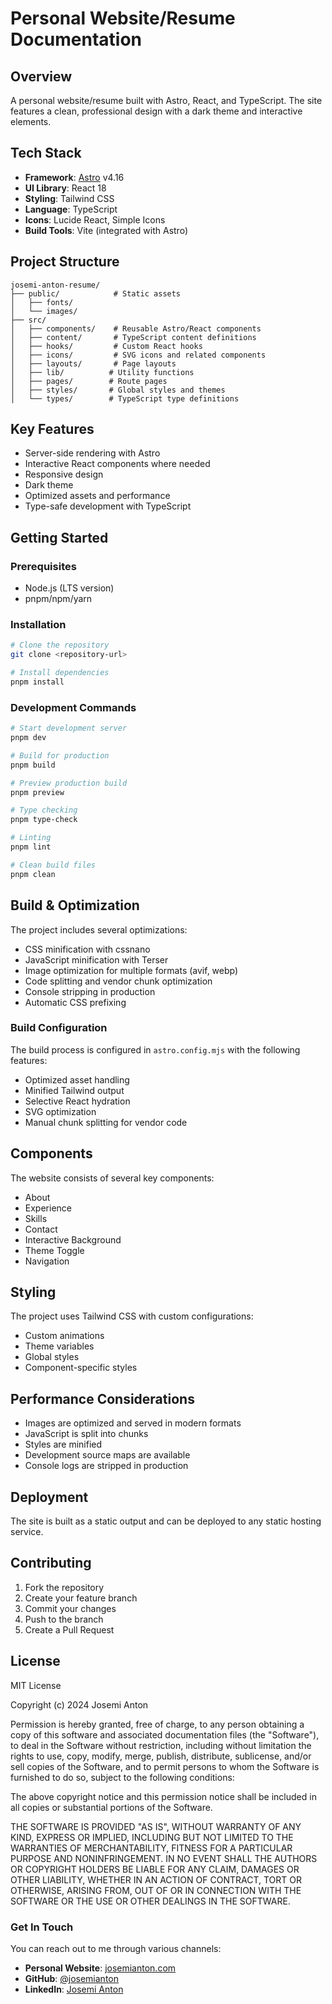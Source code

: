 # Personal Website/Resume Documentation

## Overview

A personal website/resume built with Astro, React, and TypeScript. The site features a clean, professional design with a dark theme and interactive elements.

## Tech Stack

- **Framework**: [Astro](https://astro.build/) v4.16
- **UI Library**: React 18
- **Styling**: Tailwind CSS
- **Language**: TypeScript
- **Icons**: Lucide React, Simple Icons
- **Build Tools**: Vite (integrated with Astro)

## Project Structure

```
josemi-anton-resume/
├── public/            # Static assets
│   ├── fonts/
│   └── images/
├── src/
│   ├── components/    # Reusable Astro/React components
│   ├── content/       # TypeScript content definitions
│   ├── hooks/         # Custom React hooks
│   ├── icons/         # SVG icons and related components
│   ├── layouts/       # Page layouts
│   ├── lib/          # Utility functions
│   ├── pages/        # Route pages
│   ├── styles/       # Global styles and themes
│   └── types/        # TypeScript type definitions
```

## Key Features

- Server-side rendering with Astro
- Interactive React components where needed
- Responsive design
- Dark theme
- Optimized assets and performance
- Type-safe development with TypeScript

## Getting Started

### Prerequisites

- Node.js (LTS version)
- pnpm/npm/yarn

### Installation

```bash
# Clone the repository
git clone <repository-url>

# Install dependencies
pnpm install
```

### Development Commands

```bash
# Start development server
pnpm dev

# Build for production
pnpm build

# Preview production build
pnpm preview

# Type checking
pnpm type-check

# Linting
pnpm lint

# Clean build files
pnpm clean
```

## Build & Optimization

The project includes several optimizations:

- CSS minification with cssnano
- JavaScript minification with Terser
- Image optimization for multiple formats (avif, webp)
- Code splitting and vendor chunk optimization
- Console stripping in production
- Automatic CSS prefixing

### Build Configuration

The build process is configured in `astro.config.mjs` with the following features:

- Optimized asset handling
- Minified Tailwind output
- Selective React hydration
- SVG optimization
- Manual chunk splitting for vendor code

## Components

The website consists of several key components:

- About
- Experience
- Skills
- Contact
- Interactive Background
- Theme Toggle
- Navigation

## Styling

The project uses Tailwind CSS with custom configurations:

- Custom animations
- Theme variables
- Global styles
- Component-specific styles

## Performance Considerations

- Images are optimized and served in modern formats
- JavaScript is split into chunks
- Styles are minified
- Development source maps are available
- Console logs are stripped in production

## Deployment

The site is built as a static output and can be deployed to any static hosting service.

## Contributing

1. Fork the repository
2. Create your feature branch
3. Commit your changes
4. Push to the branch
5. Create a Pull Request

## License

MIT License

Copyright (c) 2024 Josemi Anton

Permission is hereby granted, free of charge, to any person obtaining a copy
of this software and associated documentation files (the "Software"), to deal
in the Software without restriction, including without limitation the rights
to use, copy, modify, merge, publish, distribute, sublicense, and/or sell
copies of the Software, and to permit persons to whom the Software is
furnished to do so, subject to the following conditions:

The above copyright notice and this permission notice shall be included in all
copies or substantial portions of the Software.

THE SOFTWARE IS PROVIDED "AS IS", WITHOUT WARRANTY OF ANY KIND, EXPRESS OR
IMPLIED, INCLUDING BUT NOT LIMITED TO THE WARRANTIES OF MERCHANTABILITY,
FITNESS FOR A PARTICULAR PURPOSE AND NONINFRINGEMENT. IN NO EVENT SHALL THE
AUTHORS OR COPYRIGHT HOLDERS BE LIABLE FOR ANY CLAIM, DAMAGES OR OTHER
LIABILITY, WHETHER IN AN ACTION OF CONTRACT, TORT OR OTHERWISE, ARISING FROM,
OUT OF OR IN CONNECTION WITH THE SOFTWARE OR THE USE OR OTHER DEALINGS IN THE
SOFTWARE.

### Get In Touch

You can reach out to me through various channels:

- **Personal Website**: [josemianton.com](https://josemianton.com)
- **GitHub**: [@josemianton](https://github.com/jantonca)
- **LinkedIn**: [Josemi Anton](https://linkedin.com/in/josemiantoncasado)
